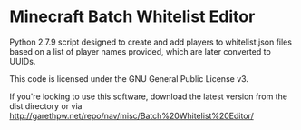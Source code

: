 # Minecraft Batch Whitelist Editor
Python 2.7.9 script designed to create and add players to whitelist.json files based on a list of player names provided, which are later converted to UUIDs.

This code is licensed under the GNU General Public License v3.

If you're looking to use this software, download the latest version from the dist directory or via http://garethpw.net/repo/nav/misc/Batch%20Whitelist%20Editor/
